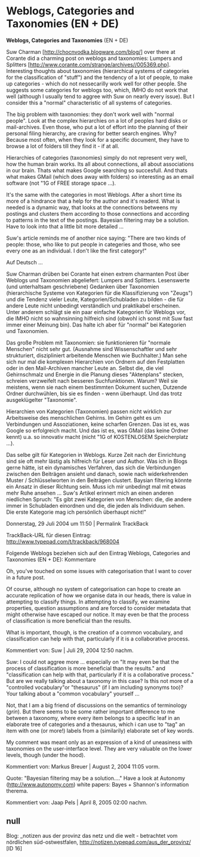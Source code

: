 # Weblogs, Categories and Taxonomies (EN + DE)

**Weblogs, Categories and Taxonomies** (EN + DE)

Suw Charman [http://chocnvodka.blogware.com/blog/] over there at Corante did a charming post on weblogs and taxonomies: Lumpers and Splitters [http://www.corante.com/strange/archives//005369.php]. Interesting thoughts about taxonomies (hierarchical systems of categories for the classification of "stuff") and the tendency of a lot of people, to make up categories - which do not nessecarilly work well for other people. She suggests some categories for weblogs too, which, IMHO do not work that well (although I usually tend to aggree with Suw on nearly every issue). But I consider this a "normal" characteristic of all systems of categories.

The big problem with taxonomies: they don't work well with "normal people". Look at the complex hierarchies on a lot of peoples hard disks or mail-archives. Even those, who put a lot of effort into the planning of their personal filing hierarchy, are craving for better search engines. Why? Because most often, when they look for a specific document, they have to browse a lot of folders till they find it - if at all.

Hierarchies of categories (taxonomies) simply do not represent very well, how the human brain works. Its all about connections, all about associations in our brain. Thats what makes Google searching so succesfull. And thats what makes GMail (which does away with folders) so interesting as an email software (not "1G of FREE storage space ...).

It's the same with the categories in most Weblogs. After a short time its more of a hindrance that a help for the author and it's readerd. What is needed is a dynamic way, that looks at the connections betweens my postings and clusters them according to those connections and according to patterns in the text of the postings. Bayesian filtering may be a solution. Have to look into that a little bit more detailed ... 

Suw's article reminds me of another nice saying: "There are two kinds of people: those, who like to put people in categeries and those, who see every one as an individual. I don't like the first category!"

Auf Deutsch ...

Suw Charman drüben bei Corante hat einen extrem charmanten Post über Weblogs und Taxonomien abgeliefert: Lumpers and Splitters. Lesenswerte (und unterhaltsam geschriebene) Gedanken über Taxonomien (hierarchische Systeme von Kategorien für die Klassifizierung von "Zeugs") und die Tendenz vieler Leute, Kategorien/Schubladen zu bilden - die für andere Leute nicht unbedingt verständlich und praktikabel erscheinen. Unter anderem schlägt sie ein paar einfache Kategorien für Weblogs vor, die IMHO nicht so wahnsinning hilfreich sind (obwohl ich sonst mit Suw fast immer einer Meinung bin). Das halte ich aber für "normal" bei Kategorien und Taxonomien.

Das große Problem mit Taxonomien: sie funktionieren für "normale Menschen" nicht sehr gut. (Ausnahme sind Wissenschaftler und sehr strukturiert, diszipliniert arbeitende Menschen wie Buchhalter.) Man sehe sich nur mal die komplexen Hierarchien von Ordnern auf den Festplatten oder in den Mail-Archiven mancher Leute an. Selbst die, die viel Gehirnschmalz und Energie in die Planung dieses "Aktenplans" stecken, schreien verzweifelt nach besseren Suchfunktionen. Warum? Weil sie meistens, wenn sie nach einem bestimmten Dokument suchen, Dutzende Ordner durchwühlen, bis sie es finden - wenn überhaupt. Und das trotz ausgeklügelter "Taxonomie".

Hierarchien von Kategorien (Taxonomien) passen nicht wirklich zur Arbeitsweise des menschlichen Gehirns. Im Gehirn geht es um Verbindungen und Assoziationen, keine scharfen Grenzen. Das ist es, was Google so erfolgreich macht. Und das ist es, was GMail (das keine Ordner kennt) u.a. so innovativ macht (nicht "1G of KOSTENLOSEM Speicherplatz ...).

Das selbe gilt für Kategorien in Weblogs. Kurze Zeit nach der Einrichtung sind sie oft mehr lästig als hilfreich für Leser und Author. Was ich in Blogs gerne hätte, ist ein dynamisches Verfahren, das sich die Verbindungen zwischen den Beiträgen ansieht und danach, sowie nach widerkehrenden Muster / Schlüsselworten in den Beiträgen clustert. Baysian filtering könnte ein Ansatz in dieser Richtung sein. Muss ich mir unbedingt mal mit etwas mehr Ruhe ansehen ...
 Suw's Artikel erinnert mich an einen anderen niedlichen Spruch: "Es gibt zwei Kategorien von Menschen: die, die andere immer in Schubladen einordnen und die, die jeden als Individuum sehen. Die erste Kategorie mag ich persönlich überhaupt nicht!"

Donnerstag, 29 Juli 2004 um 11:50 | Permalink
TrackBack

TrackBack-URL für diesen Eintrag:
http://www.typepad.com/t/trackback/968004

Folgende Weblogs beziehen sich auf den Eintrag Weblogs, Categories and Taxonomies (EN + DE):
Kommentare

Oh, you've touched on some issues with categorisation that I want to cover in a future post.

Of course, although no system of categorisation can hope to create an accurate replication of how we organise data in our heads, there is value in attempting to classify things. In attempting to classify, we examine properties, question assumptions and are forced to consider metadata that might otherwise have escaped our notice. It may even be that the process of classification is more beneficial than the results.

What is important, though, is the creation of a common vocabulary, and classification can help with that, particularly if it is a collaborative process.

Kommentiert von: Suw | Juli 29, 2004 12:50 nachm.

Suw: I could not aggree more ... especially on "It may even be that the process of classification is more beneficial than the results." and "classification can help with that, particularly if it is a collaborative process." But are we really talking about a taxonomy in this case? Is this not more of a "controlled vocabulary"or "thesaurus" (if I am including synonyms too)? Your talking about a "common vocabulary" yourself ...

Not, that I am a big friend of discussions on the semantics of terminology (*grin*). But there seems to be some rather important difference to me between a taxonomy, where every item belongs to a specific leaf in an elaborate tree of categories and a thesaurus, which i can use to "tag" an item with one (or more!) labels from a (similarily) elaborate set of key words. 

My comment was meant only as an expression of a kind of uneasiness with taxonomies on the user-interface level. They are very valuable on the lower levels, though (under the hood).

Kommentiert von: Markus Breuer | August 2, 2004 11:05 vorm.

Quote: "Bayesian filtering may be a solution...." Have a look at Autonomy (http://www.autonomy.com) white papers: Bayes + Shannon's information therema.

Kommentiert von: Jaap Pels | April 8, 2005 02:00 nachm.

## null

Blog: _notizen aus der provinz das netz und die welt - betrachtet vom nördlichen süd-ostwestfalen, http://notizen.typepad.com/aus_der_provinz/ [ID 16]

